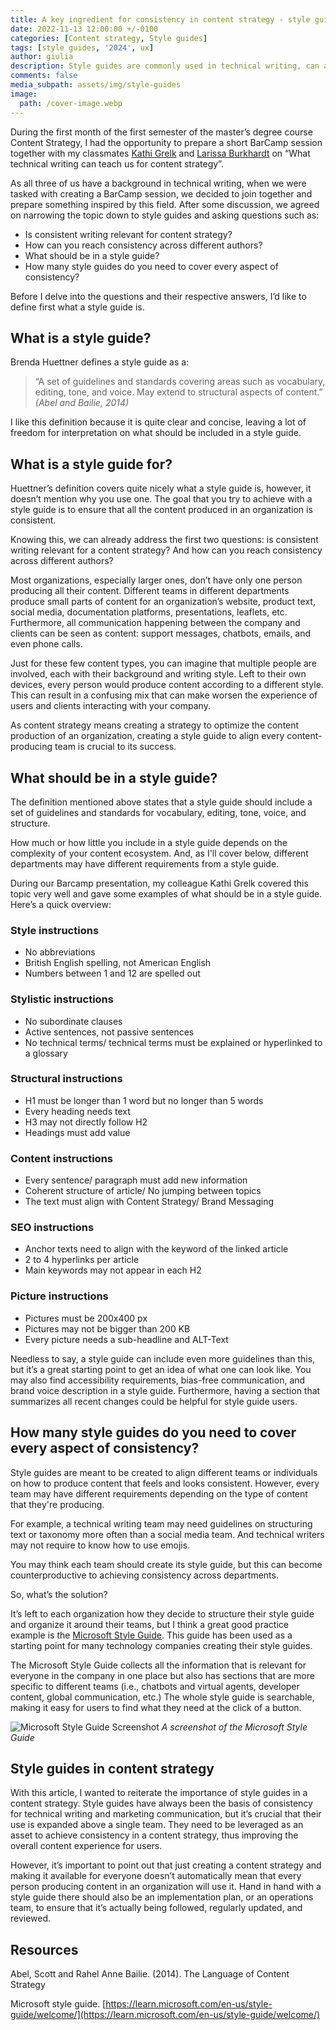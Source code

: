 ```yaml
---
title: A key ingredient for consistency in content strategy - style guides
date: 2022-11-13 12:00:00 +/-0100
categories: [Content strategy, Style guides]
tags: [style guides, '2024', ux]     
author: giulia
description: Style guides are commonly used in technical writing, can and should they be leveraged in content strategy?
comments: false
media_subpath: assets/img/style-guides
image:
  path: /cover-image.webp
---
```


During the first month of the first semester of the master’s degree course Content Strategy, I had the opportunity to prepare a short BarCamp session together with my classmates [Kathi Grelk](https://twitter.com/kathigrelck) and [Larissa Burkhardt](https://twitter.com/LarissaBurkhar1) on “What technical writing can teach us for content strategy”.

As all three of us have a background in technical writing, when we were tasked with creating a BarCamp session, we decided to join together and prepare something inspired by this field. After some discussion, we agreed on narrowing the topic down to style guides and asking questions such as:

-   Is consistent writing relevant for content strategy?
-   How can you reach consistency across different authors?
-   What should be in a style guide?
-   How many style guides do you need to cover every aspect of consistency?

Before I delve into the questions and their respective answers, I’d like to define first what a style guide is.

## What is a style guide?

Brenda Huettner defines a style guide as a:

> “A set of guidelines and standards covering areas such as vocabulary, editing, tone, and voice. May extend to structural aspects of content.”
> _(Abel and Bailie, 2014)_

I like this definition because it is quite clear and concise, leaving a lot of freedom for interpretation on what should be included in a style guide.

## What is a style guide for?

Huettner’s definition covers quite nicely what a style guide is, however, it doesn’t mention why you use one. The goal that you try to achieve with a style guide is to ensure that all the content produced in an organization is consistent.

Knowing this, we can already address the first two questions: is consistent writing relevant for a content strategy? And how can you reach consistency across different authors?

Most organizations, especially larger ones, don’t have only one person producing all their content. Different teams in different departments produce small parts of content for an organization’s website, product text, social media, documentation platforms, presentations, leaflets, etc. Furthermore, all communication happening between the company and clients can be seen as content: support messages, chatbots, emails, and even phone calls.

Just for these few content types, you can imagine that multiple people are involved, each with their background and writing style. Left to their own devices, every person would produce content according to a different style. This can result in a confusing mix that can make worsen the experience of users and clients interacting with your company.

As content strategy means creating a strategy to optimize the content production of an organization, creating a style guide to align every content-producing team is crucial to its success.

## What should be in a style guide?

The definition mentioned above states that a style guide should include a set of guidelines and standards for vocabulary, editing, tone, voice, and structure.

How much or how little you include in a style guide depends on the complexity of your content ecosystem. And, as I'll cover below, different departments may have different requirements from a style guide.

During our Barcamp presentation, my colleague Kathi Grelk covered this topic very well and gave some examples of what should be in a style guide. Here’s a quick overview:

### Style instructions

- No abbreviations
- British English spelling, not American English
- Numbers between 1 and 12 are spelled out

### Stylistic instructions

- No subordinate clauses
- Active sentences, not passive sentences
- No technical terms/ technical terms must be explained or hyperlinked to a glossary

### Structural instructions

- H1 must be longer than 1 word but no longer than 5 words
- Every heading needs text
- H3 may not directly follow H2
- Headings must add value

### Content instructions

- Every sentence/ paragraph must add new information
- Coherent structure of article/ No jumping between topics
- The text must align with Content Strategy/ Brand Messaging

### SEO instructions

- Anchor texts need to align with the keyword of the linked article
- 2 to 4 hyperlinks per article
- Main keywords may not appear in each H2

### Picture instructions

- Pictures must be 200x400 px
- Pictures may not be bigger than 200 KB
- Every picture needs a sub-headline and ALT-Text

Needless to say, a style guide can include even more guidelines than this, but it’s a great starting point to get an idea of what one can look like. You may also find accessibility requirements, bias-free communication, and brand voice description in a style guide. Furthermore, having a section that summarizes all recent changes could be helpful for style guide users.

## How many style guides do you need to cover every aspect of consistency?

Style guides are meant to be created to align different teams or individuals on how to produce content that feels and looks consistent. However, every team may have different requirements depending on the type of content that they're producing.

For example, a technical writing team may need guidelines on structuring text or taxonomy more often than a social media team. And technical writers may not require to know how to use emojis.

You may think each team should create its style guide, but this can become counterproductive to achieving consistency across departments.

So, what’s the solution?

It’s left to each organization how they decide to structure their style guide and organize it around their teams, but I think a great good practice example is the [Microsoft Style Guide](https://learn.microsoft.com/en-us/style-guide/welcome/). This guide has been used as a starting point for many technology companies creating their style guides.

The Microsoft Style Guide collects all the information that is relevant for everyone in the company in one place but also has sections that are more specific to different teams (i.e., chatbots and virtual agents, developer content, global communication, etc.) The whole style guide is searchable, making it easy for users to find what they need at the click of a button.

![Microsoft Style Guide Screenshot](/ms-style-guide.webp)
_A screenshot of the Microsoft Style Guide_

## Style guides in content strategy

With this article, I wanted to reiterate the importance of style guides in a content strategy. Style guides have always been the basis of consistency for technical writing and marketing communication, but it’s crucial that their use is expanded above a single team. They need to be leveraged as an asset to achieve consistency in a content strategy, thus improving the overall content experience for users.

However, it’s important to point out that just creating a content strategy and making it available for everyone doesn’t automatically mean that every person producing content in an organization will use it. Hand in hand with a style guide there should also be an implementation plan, or an operations team, to ensure that it’s actually being followed, regularly updated, and reviewed.

## Resources

Abel, Scott and Rahel Anne Bailie. (2014). The Language of Content Strategy

Microsoft style guide. [https://learn.microsoft.com/en-us/style-guide/welcome/](https://learn.microsoft.com/en-us/style-guide/welcome/)